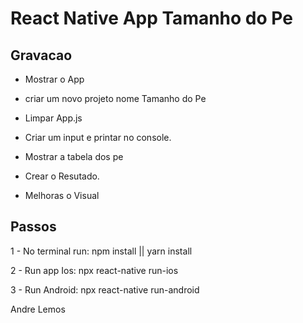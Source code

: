 # React Native App Tamanho do Pe

## Gravacao

- Mostrar o App

- criar um novo projeto nome Tamanho do Pe

- Limpar App.js

- Criar um input e printar no console.

- Mostrar a tabela dos pe

- Crear o Resutado.

- Melhoras o Visual

## Passos

1 - No terminal run: npm install || yarn install

2 - Run app Ios: npx react-native run-ios

3 - Run Android: npx react-native run-android

Andre Lemos
